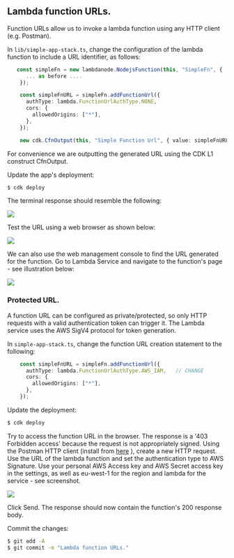 ## Lambda function URLs.

Function URLs allow us to invoke a lambda function using any HTTP client (e.g. Postman). 

In `lib/simple-app-stack.ts`, change the configuration of the lambda function to include a URL identifier, as follows:
~~~ts
   const simpleFn = new lambdanode.NodejsFunction(this, "SimpleFn", {
      ... as before ....
    });

    const simpleFnURL = simpleFn.addFunctionUrl({
      authType: lambda.FunctionUrlAuthType.NONE,
      cors: {
        allowedOrigins: ["*"],
      },
    });

    new cdk.CfnOutput(this, "Simple Function Url", { value: simpleFnURL.url });
~~~
For convenience we are outputting the generated URL using the CDK L1 construct CfnOutput. 

Update the app's deployment:
~~~bash
$ cdk deploy
~~~
The terminal response should resemble the following:

![][furl]

Test the URL using a web browser as shown below:

![][browserres]

We can also use the web management console to find the URL generated for the function. Go to Lambda Service and navigate to the function's page - see illustration below: 

![][furlconsole]

### Protected URL.

A function URL can be configured as private/protected, so only HTTP requests with a valid authentication token can trigger it. The Lambda service uses the AWS SigV4 protocol for token generation. 

In `simple-app-stack.ts`, change the function URL creation statement to the following:
~~~ts
    const simpleFnURL = simpleFn.addFunctionUrl({
      authType: lambda.FunctionUrlAuthType.AWS_IAM,   // CHANGE
      cors: {
        allowedOrigins: ["*"],
      },
    });
~~~
Update the deployment:
~~~bash
$ cdk deploy
~~~
Try to access the function URL in the browser. The response is a '403 Forbidden access' because the request is not appropriately signed. Using the Postman HTTP client (install from [here][postman] ), create a new HTTP request. Use the URL of the lambda function and set the authentication type to AWS Signature. Use your personal AWS Access key and AWS Secret access key in the settings, as well as eu-west-1 for the region and lambda for the service - see screenshot.

![][postreq]

Click Send. The response should now contain the function's 200 response body.

Commit the changes:
~~~bash
$ git add -A
$ git commit -m "Lambda function URLs."
~~~

[furl]: ./img/furl.png
[browserres]: ./img/browserres.png
[furlconsole]: ./img/furlconsole.png
[postreq]: ./img/postreq.png
[postman]: https://www.postman.com/downloads/
